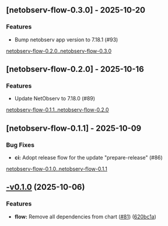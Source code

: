 ## [netobserv-flow-0.3.0] - 2025-10-20

### Features

- Bump netobserv app version to 7.18.1 (#93)

[netobserv-flow-0.2.0..netobserv-flow-0.3.0](https://github.com/elastiflow/helm-chart-netobserv/compare/netobserv-flow-0.2.0...netobserv-flow-0.3.0)



## [netobserv-flow-0.2.0] - 2025-10-16

### Features

- Update NetObserv to 7.18.0 (#89)

[netobserv-flow-0.1.1..netobserv-flow-0.2.0](https://github.com/elastiflow/helm-chart-netobserv/compare/netobserv-flow-0.1.1...netobserv-flow-0.2.0)



## [netobserv-flow-0.1.1] - 2025-10-09

### Bug Fixes

- **ci:** Adopt release flow for the update "prepare-release" (#86)

[netobserv-flow-0.1.0..netobserv-flow-0.1.1](https://github.com/elastiflow/helm-chart-netobserv/compare/netobserv-flow-0.1.0...netobserv-flow-0.1.1)

## [-v0.1.0](https://github.com/elastiflow/helm-chart-netobserv/compare/netobserv-flow-0.0.1...netobserv-flow-0.1.0) (2025-10-06)

### Features

* **flow:** Remove all dependencies from  chart ([#81](https://github.com/elastiflow/helm-chart-netobserv/issues/81)) ([620bc1a](https://github.com/elastiflow/helm-chart-netobserv/commit/620bc1a6a8f0ff8b1a4e3025a75ea14674d06ff5))
